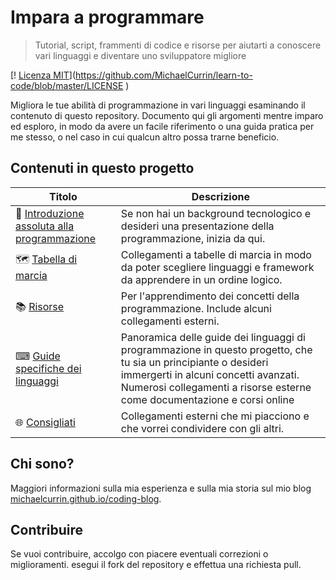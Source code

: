 # Impara a programmare
> Tutorial, script, frammenti di codice e risorse per aiutarti a conoscere vari linguaggi e diventare uno sviluppatore migliore

[! [Licenza MIT](https://img.shields.io/badge/License-MIT-blue.svg)](https://github.com/MichaelCurrin/learn-to-code/blob/master/LICENSE )

Migliora le tue abilità di programmazione in vari linguaggi esaminando il contenuto di questo repository. Documento qui gli argomenti mentre imparo ed esploro, in modo da avere un facile riferimento o una guida pratica per me stesso, o nel caso in cui qualcun altro possa trarne beneficio.

## Contenuti in questo progetto

| Titolo | Descrizione |
| -- | -- |
| 🤷 [Introduzione assoluta alla programmazione](/intro_to_coding.md) | Se non hai un background tecnologico e desideri una presentazione della programmazione, inizia da qui.
| 🗺️ [Tabella di marcia](/roadmaps.md) | Collegamenti a tabelle di marcia in modo da poter scegliere linguaggi e framework da apprendere in un ordine logico. |
| 📚 [Risorse](/resources.md) | Per l'apprendimento dei concetti della programmazione. Include alcuni collegamenti esterni. |
| ⌨ [Guide specifiche dei linguaggi](/language_guides.md) | Panoramica delle guide dei linguaggi di programmazione in questo progetto, che tu sia un principiante o desideri immergerti in alcuni concetti avanzati. Numerosi collegamenti a risorse esterne come documentazione e corsi online |
| 🌐 [Consigliati](/recommended.md) | Collegamenti esterni che mi piacciono e che vorrei condividere con gli altri. |


## Chi sono?

Maggiori informazioni sulla mia esperienza e sulla mia storia sul mio blog [michaelcurrin.github.io/coding-blog](https://michaelcurrin.github.io/coding-blog/).


## Contribuire

Se vuoi contribuire, accolgo con piacere eventuali correzioni o miglioramenti. esegui il fork del repository e effettua una richiesta pull.
